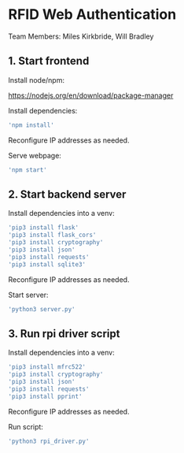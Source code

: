 # RFID Web Authentication

Team Members: Miles Kirkbride, Will Bradley

## 1. Start frontend

Install node/npm:

https://nodejs.org/en/download/package-manager

Install dependencies:

```bash
'npm install'
```

Reconfigure IP addresses as needed. 

Serve webpage:

```bash
'npm start'
```

## 2. Start backend server

Install dependencies into a venv:

```bash
'pip3 install flask' 
'pip3 install flask_cors'
'pip3 install cryptography'
'pip3 install json'
'pip3 install requests'
'pip3 install sqlite3'
```

Reconfigure IP addresses as needed. 

Start server:

```bash
'python3 server.py'
```


## 3. Run rpi driver script

Install dependencies into a venv:

```bash
'pip3 install mfrc522'
'pip3 install cryptography'
'pip3 install json'
'pip3 install requests'
'pip3 install pprint'
```

Reconfigure IP addresses as needed. 

Run script:

```bash
'python3 rpi_driver.py'
```

